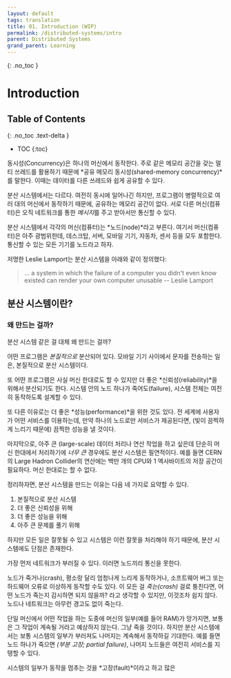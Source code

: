 ```yaml
---
layout: default
tags: translation
title: 01. Introduction (WIP)
permalink: /distributed-systems/intro
parent: Distributed Systems
grand_parent: Learning
---
```


{: .no_toc }
# Introduction

## Table of Contents
{: .no_toc .text-delta }

 - TOC
{:toc}

 동시성(Concurrency)은 하나의 머신에서 동작한다. 주로 같은 메모리
 공간을 갖는 멀티 쓰레드를 활용하기 때문에 *공유 메모리
 동시성(shared-memory concurrency)*를 말한다. 이때는 데이터를 다른
 쓰레드와 쉽게 공유할 수 있다.

 분산 시스템에서는 다르다. 여전히 동시에 일어나긴 하지만, 프로그램이
 병렬적으로 여러 대의 머신에서 동작하기 때문에, 공유하는 메모리 공간이
 없다. 서로 다른 머신(컴퓨터)은 오직 네트워크를 통한 *메시지*를 주고
 받아서만 통신할 수 있다.

 분산 시스템에서 각각의 머신(컴퓨터)는 *노드(node)*라고 부른다. 여기서
 머신(컴퓨터)은 아주 광범위한데, 데스크탑, 서버, 모바일 기기, 자동차,
 센서 등을 모두 포함한다. 통신할 수 있는 모든 기기를 노드라고 하자.

 저명한 Leslie Lamport는 분산 시스템을 아래와 같이 정의했다:

> ... a system in which the failure of a computer you didn't even know
> existed can render your own computer unusable -- Leslie Lamport

## 분산 시스템이란?

### 왜 만드는 걸까?

 분산 시스템 같은 걸 대체 왜 만드는 걸까?

 어떤 프로그램은 *본질적으로* 분산되어 있다. 모바일 기기 사이에서
 문자를 전송하는 일은, 본질적으로 분산 시스템이다.

 또 어떤 프로그램은 사실 머신 한대로도 할 수 있지만 더 좋은
 *신뢰성(reliability)*을 위해서 분산되기도 한다. 시스템 안의 노드
 하나가 죽어도(failure), 시스템 전체는 여전히 동작하도록 설계할 수
 있다.

 또 다른 이유로는 더 좋은 *성능(performance)*을 위한 것도 있다. 전
 세계에 사용자가 어떤 서비스를 이용하는데, 만약 하나의 노드로만
 서비스가 제공된다면, (빛이 끔찍하게 느리기 때문에) 끔찍한 성능을 낼
 것이다.

 마지막으로, 아주 큰 (large-scale) 데이터 처리나 연산 작업을 하고
 싶은데 단순히 머신 한대에서 처리하기에 *너무 큰* 경우에도 분산
 시스템은 필연적이다. 예를 들면 CERN 의 Large Hadron Collider의
 연산에는 백만 개의 CPU와 1 엑사바이트의 저장 공간이 필요하다. 머신
 한대로는 할 수 없다.

 정리하자면, 분산 시스템을 만드는 이유는 다음 네 가지로 요약할 수
 있다.

  1. 본질적으로 분산 시스템
  2. 더 좋은 신뢰성을 위해
  3. 더 좋은 성능을 위해
  4. 아주 큰 문제를 풀기 위해

 하지만 모든 일은 잘못될 수 있고 시스템은 이런 잘못을 처리해야 하기
 때문에, 분산 시스템에도 단점은 존재한다.

 가장 먼저 네트워크가 부러질 수 있다. 이러면 노드끼리 통신을 못한다.

 노드가 죽거나(crash), 평소랑 달리 엄청나게 느리게 동작하거나,
 소프트웨어 버그 또는 하드웨어 오류로 이상하게 동작할 수도 있다. 이
 모든 걸 *죽는(crash)* 걸로 퉁친다면, 어떤 노드가 죽는지 감시하면 되지
 않을까? 라고 생각할 수 있지만, 이것조차 쉽지 않다. 노드나 네트워크는
 아무런 경고도 없이 죽는다.

 단일 머신에서 어떤 작업을 하는 도중에 머신의 일부(예를 들어 RAM)가
 망가지면, 보통은 그 작업이 계속될 거라고 예상하지 않는다. 그냥 죽을
 것이다. 하지만 분산 시스템에서는 보통 시스템의 일부가 부러져도
 나머지는 계속해서 동작하길 기대한다. 예를 들면 노드 하나가 죽으면
 *(부분 고장; partial failure)*, 나머지 노드들은 여전히 서비스를
 지탱할 수 있다.

 시스템의 일부가 동작을 멈추는 것을 *고장(fault)*이라고 하고 많은

